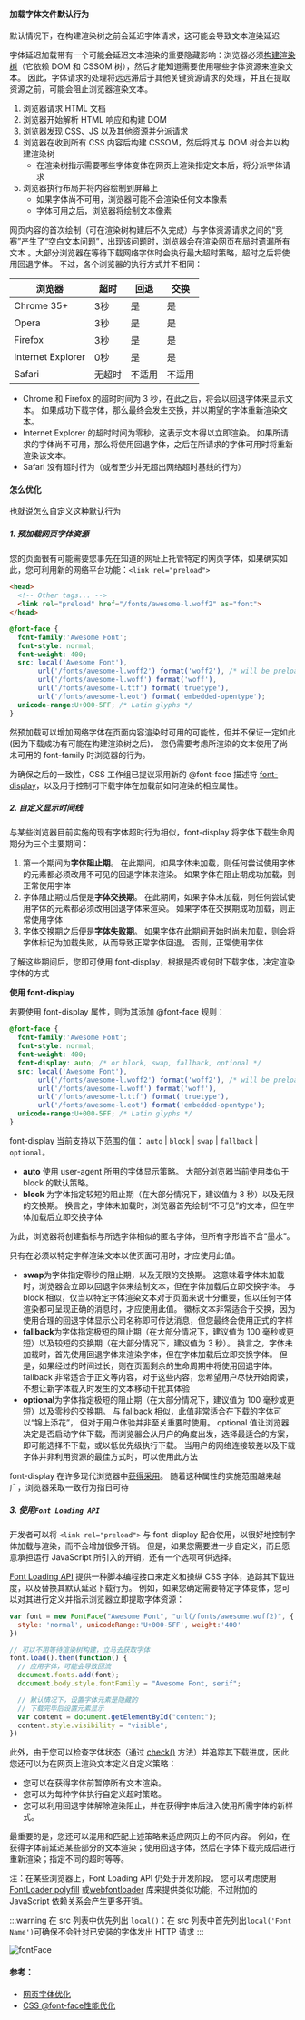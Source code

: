 #### 加载字体文件默认行为

默认情况下，在构建渲染树之前会延迟字体请求，这可能会导致文本渲染延迟

字体延迟加载带有一个可能会延迟文本渲染的重要隐藏影响：浏览器必须[构建渲染树](https://developers.google.com/web/fundamentals/performance/critical-rendering-path/render-tree-construction)（它依赖 DOM 和 CSSOM 树），然后才能知道需要使用哪些字体资源来渲染文本。 因此，字体请求的处理将远远滞后于其他关键资源请求的处理，并且在提取资源之前，可能会阻止浏览器渲染文本。

1. 浏览器请求 HTML 文档
2. 浏览器开始解析 HTML 响应和构建 DOM
3. 浏览器发现 CSS、JS 以及其他资源并分派请求
4. 浏览器在收到所有 CSS 内容后构建 CSSOM，然后将其与 DOM 树合并以构建渲染树
     - 在渲染树指示需要哪些字体变体在网页上渲染指定文本后，将分派字体请求
5. 浏览器执行布局并将内容绘制到屏幕上
   - 如果字体尚不可用，浏览器可能不会渲染任何文本像素
   - 字体可用之后，浏览器将绘制文本像素

网页内容的首次绘制（可在渲染树构建后不久完成）与字体资源请求之间的“竞赛”产生了“空白文本问题”，出现该问题时，浏览器会在渲染网页布局时遗漏所有文本
。大部分浏览器在等待下载网络字体时会执行最大超时策略，超时之后将使用回退字体。 不过，各个浏览器的执行方式并不相同：

浏览器 | 超时 | 回退 | 交换
---|---|---|---|
Chrome 35+ | 3秒 | 是 | 是
Opera | 3秒 | 是 | 是
Firefox | 3秒 | 是 | 是
Internet Explorer | 0秒 | 是 | 是
Safari | 无超时 | 不适用 | 不适用

- Chrome 和 Firefox 的超时时间为 3 秒，在此之后，将会以回退字体来显示文本。 如果成功下载字体，那么最终会发生交换，并以期望的字体重新渲染文本。
- Internet Explorer 的超时时间为零秒，这表示文本得以立即渲染。 如果所请求的字体尚不可用，那么将使用回退字体，之后在所请求的字体可用时将重新渲染该文本。
- Safari 没有超时行为（或者至少并无超出网络超时基线的行为）

#### 怎么优化

也就说怎么自定义这种默认行为

##### 1. 预加载网页字体资源

您的页面很有可能需要您事先在知道的网址上托管特定的网页字体，如果确实如此，您可利用新的网络平台功能：`<link rel="preload">`

```html
<head>
  <!-- Other tags... -->
  <link rel="preload" href="/fonts/awesome-l.woff2" as="font">
</head>
```

```css
@font-face {
  font-family:'Awesome Font';
  font-style: normal;
  font-weight: 400;
  src: local('Awesome Font'),
       url('/fonts/awesome-l.woff2') format('woff2'), /* will be preloaded */
       url('/fonts/awesome-l.woff') format('woff'),
       url('/fonts/awesome-l.ttf') format('truetype'),
       url('/fonts/awesome-l.eot') format('embedded-opentype');
  unicode-range:U+000-5FF; /* Latin glyphs */
}
```
然预加载可以增加网络字体在页面内容渲染时可用的可能性，但并不保证一定如此(因为下载成功有可能在构建渲染树之后)。 您仍需要考虑所渲染的文本使用了尚未可用的 font-family 时浏览器的行为。

为确保之后的一致性，CSS 工作组已提议采用新的 @font-face 描述符 [font-display](https://drafts.csswg.org/css-fonts-4/#font-display-desc)，以及用于控制可下载字体在加载前如何渲染的相应属性。

##### 2. 自定义显示时间线

与某些浏览器目前实施的现有字体超时行为相似，font-display 将字体下载生命周期分为三个主要期间：

1. 第一个期间为**字体阻止期**。 在此期间，如果字体未加载，则任何尝试使用字体的元素都必须改用不可见的回退字体来渲染。 如果字体在阻止期成功加载，则正常使用字体
2. 字体阻止期过后便是**字体交换期**。 在此期间，如果字体未加载，则任何尝试使用字体的元素都必须改用回退字体来渲染。 如果字体在交换期成功加载，则正常使用字体
3. 字体交换期之后便是**字体失败期**。 如果字体在此期间开始时尚未加载，则会将字体标记为加载失败，从而导致正常字体回退。 否则，正常使用字体

了解这些期间后，您即可使用 font-display，根据是否或何时下载字体，决定渲染字体的方式

**使用 font-display**

若要使用 font-display 属性，则为其添加 @font-face 规则：

```css
@font-face {
  font-family:'Awesome Font';
  font-style: normal;
  font-weight: 400;
  font-display: auto; /* or block, swap, fallback, optional */
  src: local('Awesome Font'),
       url('/fonts/awesome-l.woff2') format('woff2'), /* will be preloaded */
       url('/fonts/awesome-l.woff') format('woff'),
       url('/fonts/awesome-l.ttf') format('truetype'),
       url('/fonts/awesome-l.eot') format('embedded-opentype');
  unicode-range:U+000-5FF; /* Latin glyphs */
}
```

font-display 当前支持以下范围的值： `auto` | `block` | `swap` | `fallback` | `optional`。

- **auto** 使用 user-agent 所用的字体显示策略。 大部分浏览器当前使用类似于 block 的默认策略。
- **block** 为字体指定较短的阻止期（在大部分情况下，建议值为 3 秒）以及无限的交换期。 换言之，字体未加载时，浏览器首先绘制“不可见”的文本，但在字体加载后立即交换字体

为此，浏览器将创建指标与所选字体相似的匿名字体，但所有字形皆不含“墨水”。

只有在必须以特定字样渲染文本以使页面可用时，才应使用此值。

- **swap**为字体指定零秒的阻止期，以及无限的交换期。 这意味着字体未加载时，浏览器会立即以回退字体来绘制文本，但在字体加载后立即交换字体。 与 block 相似，仅当以特定字体渲染文本对于页面来说十分重要，但以任何字体渲染都可呈现正确的消息时，才应使用此值。 徽标文本非常适合于交换，因为使用合理的回退字体显示公司名称即可传达消息，但您最终会使用正式的字样
- **fallback**为字体指定极短的阻止期（在大部分情况下，建议值为 100 毫秒或更短）以及较短的交换期（在大部分情况下，建议值为 3 秒）。 换言之，字体未加载时，首先使用回退字体来渲染字体，但在字体加载后立即交换字体。 但是，如果经过的时间过长，则在页面剩余的生命周期中将使用回退字体。 fallback 非常适合于正文等内容，对于这些内容，您希望用户尽快开始阅读，不想让新字体载入时发生的文本移动干扰其体验
- **optional**为字体指定极短的阻止期（在大部分情况下，建议值为 100 毫秒或更短）以及零秒的交换期。 与 fallback 相似，此值非常适合在下载的字体可以“锦上添花”， 但对于用户体验并非至关重要时使用。 optional 值让浏览器决定是否启动字体下载，而浏览器会从用户的角度出发，选择最适合的方案，即可能选择不下载，或以低优先级执行下载。 当用户的网络连接较差以及下载字体并非利用资源的最佳方式时，可以使用此方法

font-display 在许多现代浏览器中[获得采用](https://caniuse.com/#feat=css-font-rendering-controls)。 随着这种属性的实施范围越来越广，浏览器采取一致行为指日可待

##### 3. 使用`Font Loading API`

开发者可以将 `<link rel="preload">` 与 font-display 配合使用，以很好地控制字体加载与渲染，而不会增加很多开销。 但是，如果您需要进一步自定义，而且愿意承担运行 JavaScript 所引入的开销，还有一个选项可供选择。

[Font Loading API](https://www.w3.org/TR/css-font-loading/) 提供一种脚本编程接口来定义和操纵 CSS 字体，追踪其下载进度，以及替换其默认延迟下载行为。 例如，如果您确定需要特定字体变体，您可以对其进行定义并指示浏览器立即提取字体资源：

```javascript
var font = new FontFace("Awesome Font", "url(/fonts/awesome.woff2)", {
  style: 'normal', unicodeRange:'U+000-5FF', weight:'400'
})

// 可以不用等待渲染树构建，立马去获取字体
font.load().then(function() {
  // 应用字体，可能会导致回流
  document.fonts.add(font);
  document.body.style.fontFamily = "Awesome Font, serif";

  // 默认情况下，设置字体元素是隐藏的
  // 下载完毕后设置元素显示
  var content = document.getElementById("content");
  content.style.visibility = "visible";
})
```

此外，由于您可以检查字体状态（通过 [check()](https://www.w3.org/TR/css-font-loading/#font-face-set-check) 方法）并追踪其下载进度，因此您还可以为在网页上渲染文本定义自定义策略：

- 您可以在获得字体前暂停所有文本渲染。
- 您可以为每种字体执行自定义超时策略。
- 您可以利用回退字体解除渲染阻止，并在获得字体后注入使用所需字体的新样式。

最重要的是，您还可以混用和匹配上述策略来适应网页上的不同内容。 例如，在获得字体前延迟某些部分的文本渲染；使用回退字体，然后在字体下载完成后进行重新渲染；指定不同的超时等等。

注：在某些浏览器上，Font Loading API 仍处于开发阶段。 您可以考虑使用 [FontLoader polyfill](https://github.com/bramstein/fontloader) 或[webfontloader](https://github.com/typekit/webfontloader) 库来提供类似功能，不过附加的 JavaScript 依赖关系会产生更多开销。

:::warning
在 src 列表中优先列出 `local()`：在 src 列表中首先列出`local('Font Name')`可确保不会针对已安装的字体发出 HTTP 请求
:::

![fontFace](https://mp1.oss-cn-beijing.aliyuncs.com/blog/font_loading_api.png)


#### 参考：

- [网页字体优化](https://developers.google.com/web/fundamentals/performance/optimizing-content-efficiency/webfont-optimization)
- [CSS @font-face性能优化](https://juejin.im/post/5c7e578de51d4541c11413fc?utm_medium=hao.caibaojian.com&utm_source=hao.caibaojian.com)